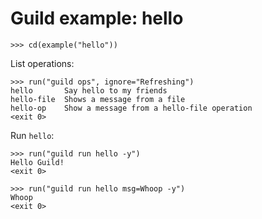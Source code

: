 # Guild example: hello

    >>> cd(example("hello"))

List operations:

    >>> run("guild ops", ignore="Refreshing")
    hello       Say hello to my friends
    hello-file  Shows a message from a file
    hello-op    Show a message from a hello-file operation
    <exit 0>

Run `hello`:

    >>> run("guild run hello -y")
    Hello Guild!
    <exit 0>

    >>> run("guild run hello msg=Whoop -y")
    Whoop
    <exit 0>
